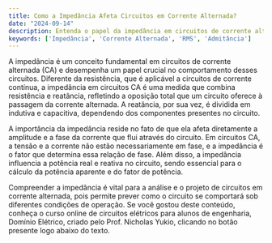 ```yaml
---
title: Como a Impedância Afeta Circuitos em Corrente Alternada?
date: "2024-09-14"
description: Entenda o papel da impedância em circuitos de corrente alternada e sua importância no comportamento do circuito.
keywords: ['Impedância', 'Corrente Alternada', 'RMS', 'Admitância']
---
```


A impedância é um conceito fundamental em circuitos de corrente alternada (CA) e desempenha um papel crucial no comportamento desses circuitos. Diferente da resistência, que é aplicável a circuitos de corrente contínua, a impedância em circuitos CA é uma medida que combina resistência e reatância, refletindo a oposição total que um circuito oferece à passagem da corrente alternada. A reatância, por sua vez, é dividida em indutiva e capacitiva, dependendo dos componentes presentes no circuito.

A importância da impedância reside no fato de que ela afeta diretamente a amplitude e a fase da corrente que flui através do circuito. Em circuitos CA, a tensão e a corrente não estão necessariamente em fase, e a impedância é o fator que determina essa relação de fase. Além disso, a impedância influencia a potência real e reativa no circuito, sendo essencial para o cálculo da potência aparente e do fator de potência.

Compreender a impedância é vital para a análise e o projeto de circuitos em corrente alternada, pois permite prever como o circuito se comportará sob diferentes condições de operação. Se você gostou deste conteúdo, conheça o curso online de circuitos elétricos para alunos de engenharia, Domínio Elétrico, criado pelo Prof. Nicholas Yukio, clicando no botão presente logo abaixo do texto.